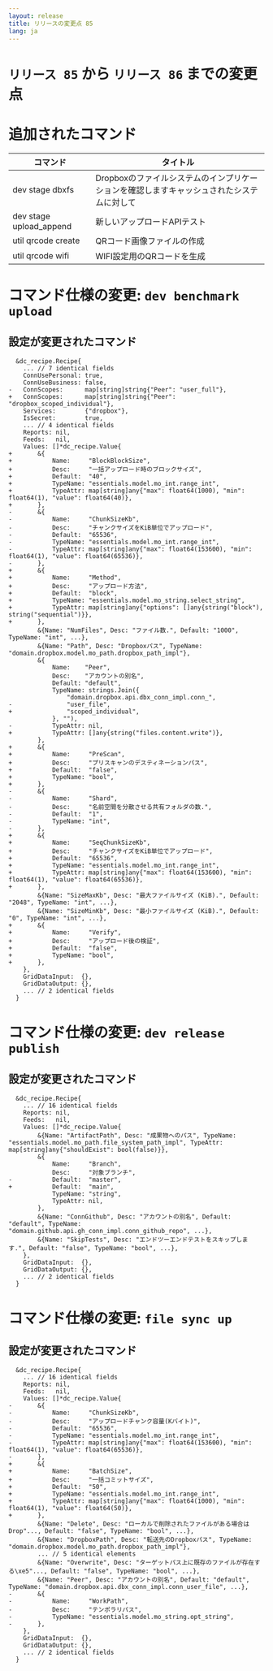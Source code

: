 ```yaml
---
layout: release
title: リリースの変更点 85
lang: ja
---
```


# `リリース 85` から `リリース 86` までの変更点

# 追加されたコマンド


| コマンド                | タイトル                                                                                  |
|-------------------------|-------------------------------------------------------------------------------------------|
| dev stage dbxfs         | Dropboxのファイルシステムのインプリケーションを確認しますキャッシュされたシステムに対して |
| dev stage upload_append | 新しいアップロードAPIテスト                                                               |
| util qrcode create      | QRコード画像ファイルの作成                                                                |
| util qrcode wifi        | WIFI設定用のQRコードを生成                                                                |



# コマンド仕様の変更: `dev benchmark upload`



## 設定が変更されたコマンド


```
  &dc_recipe.Recipe{
  	... // 7 identical fields
  	ConnUsePersonal: true,
  	ConnUseBusiness: false,
- 	ConnScopes:      map[string]string{"Peer": "user_full"},
+ 	ConnScopes:      map[string]string{"Peer": "dropbox_scoped_individual"},
  	Services:        {"dropbox"},
  	IsSecret:        true,
  	... // 4 identical fields
  	Reports: nil,
  	Feeds:   nil,
  	Values: []*dc_recipe.Value{
+ 		&{
+ 			Name:     "BlockBlockSize",
+ 			Desc:     "一括アップロード時のブロックサイズ",
+ 			Default:  "40",
+ 			TypeName: "essentials.model.mo_int.range_int",
+ 			TypeAttr: map[string]any{"max": float64(1000), "min": float64(1), "value": float64(40)},
+ 		},
- 		&{
- 			Name:     "ChunkSizeKb",
- 			Desc:     "チャンクサイズをKiB単位でアップロード",
- 			Default:  "65536",
- 			TypeName: "essentials.model.mo_int.range_int",
- 			TypeAttr: map[string]any{"max": float64(153600), "min": float64(1), "value": float64(65536)},
- 		},
+ 		&{
+ 			Name:     "Method",
+ 			Desc:     "アップロード方法",
+ 			Default:  "block",
+ 			TypeName: "essentials.model.mo_string.select_string",
+ 			TypeAttr: map[string]any{"options": []any{string("block"), string("sequential")}},
+ 		},
  		&{Name: "NumFiles", Desc: "ファイル数.", Default: "1000", TypeName: "int", ...},
  		&{Name: "Path", Desc: "Dropboxパス", TypeName: "domain.dropbox.model.mo_path.dropbox_path_impl"},
  		&{
  			Name:    "Peer",
  			Desc:    "アカウントの別名",
  			Default: "default",
  			TypeName: strings.Join({
  				"domain.dropbox.api.dbx_conn_impl.conn_",
- 				"user_file",
+ 				"scoped_individual",
  			}, ""),
- 			TypeAttr: nil,
+ 			TypeAttr: []any{string("files.content.write")},
  		},
+ 		&{
+ 			Name:     "PreScan",
+ 			Desc:     "プリスキャンのデスティネーションパス",
+ 			Default:  "false",
+ 			TypeName: "bool",
+ 		},
- 		&{
- 			Name:     "Shard",
- 			Desc:     "名前空間を分散させる共有フォルダの数.",
- 			Default:  "1",
- 			TypeName: "int",
- 		},
+ 		&{
+ 			Name:     "SeqChunkSizeKb",
+ 			Desc:     "チャンクサイズをKiB単位でアップロード",
+ 			Default:  "65536",
+ 			TypeName: "essentials.model.mo_int.range_int",
+ 			TypeAttr: map[string]any{"max": float64(153600), "min": float64(1), "value": float64(65536)},
+ 		},
  		&{Name: "SizeMaxKb", Desc: "最大ファイルサイズ (KiB).", Default: "2048", TypeName: "int", ...},
  		&{Name: "SizeMinKb", Desc: "最小ファイルサイズ (KiB).", Default: "0", TypeName: "int", ...},
+ 		&{
+ 			Name:     "Verify",
+ 			Desc:     "アップロード後の検証",
+ 			Default:  "false",
+ 			TypeName: "bool",
+ 		},
  	},
  	GridDataInput:  {},
  	GridDataOutput: {},
  	... // 2 identical fields
  }
```
# コマンド仕様の変更: `dev release publish`



## 設定が変更されたコマンド


```
  &dc_recipe.Recipe{
  	... // 16 identical fields
  	Reports: nil,
  	Feeds:   nil,
  	Values: []*dc_recipe.Value{
  		&{Name: "ArtifactPath", Desc: "成果物へのパス", TypeName: "essentials.model.mo_path.file_system_path_impl", TypeAttr: map[string]any{"shouldExist": bool(false)}},
  		&{
  			Name:     "Branch",
  			Desc:     "対象ブランチ",
- 			Default:  "master",
+ 			Default:  "main",
  			TypeName: "string",
  			TypeAttr: nil,
  		},
  		&{Name: "ConnGithub", Desc: "アカウントの別名", Default: "default", TypeName: "domain.github.api.gh_conn_impl.conn_github_repo", ...},
  		&{Name: "SkipTests", Desc: "エンドツーエンドテストをスキップします.", Default: "false", TypeName: "bool", ...},
  	},
  	GridDataInput:  {},
  	GridDataOutput: {},
  	... // 2 identical fields
  }
```
# コマンド仕様の変更: `file sync up`



## 設定が変更されたコマンド


```
  &dc_recipe.Recipe{
  	... // 16 identical fields
  	Reports: nil,
  	Feeds:   nil,
  	Values: []*dc_recipe.Value{
- 		&{
- 			Name:     "ChunkSizeKb",
- 			Desc:     "アップロードチャンク容量(Kバイト)",
- 			Default:  "65536",
- 			TypeName: "essentials.model.mo_int.range_int",
- 			TypeAttr: map[string]any{"max": float64(153600), "min": float64(1), "value": float64(65536)},
- 		},
+ 		&{
+ 			Name:     "BatchSize",
+ 			Desc:     "一括コミットサイズ",
+ 			Default:  "50",
+ 			TypeName: "essentials.model.mo_int.range_int",
+ 			TypeAttr: map[string]any{"max": float64(1000), "min": float64(1), "value": float64(50)},
+ 		},
  		&{Name: "Delete", Desc: "ローカルで削除されたファイルがある場合はDrop"..., Default: "false", TypeName: "bool", ...},
  		&{Name: "DropboxPath", Desc: "転送先のDropboxパス", TypeName: "domain.dropbox.model.mo_path.dropbox_path_impl"},
  		... // 5 identical elements
  		&{Name: "Overwrite", Desc: "ターゲットパス上に既存のファイルが存在する\xe5"..., Default: "false", TypeName: "bool", ...},
  		&{Name: "Peer", Desc: "アカウントの別名", Default: "default", TypeName: "domain.dropbox.api.dbx_conn_impl.conn_user_file", ...},
- 		&{
- 			Name:     "WorkPath",
- 			Desc:     "テンポラリパス",
- 			TypeName: "essentials.model.mo_string.opt_string",
- 		},
  	},
  	GridDataInput:  {},
  	GridDataOutput: {},
  	... // 2 identical fields
  }
```
